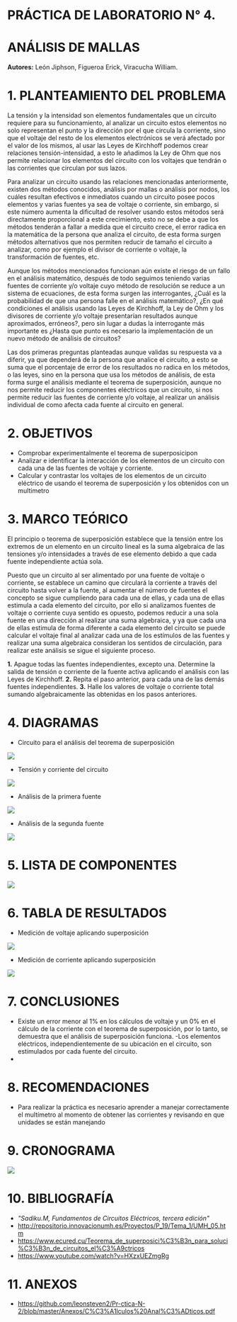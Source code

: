 # PRÁCTICA DE LABORATORIO N° 4.

# ANÁLISIS DE MALLAS

**Autores:** León Jiphson, Figueroa Erick, Viracucha William.

# 1. PLANTEAMIENTO DEL PROBLEMA

La tensión y la intensidad son elementos fundamentales que un circuito requiere para su funcionamiento, al analizar un circuito estos elementos no solo representan el punto y la dirección por el que circula la corriente, sino que el voltaje del resto de los elementos electrónicos se verá afectado por el valor de los mismos, al usar las Leyes de Kirchhoff podemos crear relaciones tensión-intensidad, a esto le añadimos la Ley de Ohm que nos permite relacionar los elementos del circuito con los voltajes que tendrán o las corrientes que circulan por sus lazos.

Para analizar un circuito usando las relaciones mencionadas anteriormente, existen dos métodos conocidos, análisis por mallas o análisis por nodos, los cuáles resultan efectivos e inmediatos cuando un circuito posee pocos elementos y varias fuentes ya sea de voltaje o corriente, sin embargo, si este número aumenta la dificultad de resolver usando estos métodos será directamente proporcional a este crecimiento, esto no se debe a que los métodos tenderán a fallar a medida que el circuito crece, el error radica en la matemática de la persona que analiza el circuito, de esta forma surgen métodos alternativos que nos permiten reducir de tamaño el circuito a analizar, como por ejemplo el divisor de corriente o voltaje, la transformación de fuentes, etc.

Aunque los métodos mencionados funcionan aún existe el riesgo de un fallo en el análisis matemático, después de todo seguimos teniendo varias fuentes de corriente y/o voltaje cuyo método de resolución se reduce a un sistema de ecuaciones, de esta forma surgen las interrogantes, ¿Cuál es la probabilidad de que una persona falle en el análisis matemático?, ¿En qué condiciones el análisis usando las Leyes de Kirchhoff, la Ley de Ohm y los divisores de corriente y/o voltaje presentarían resultados aunque aproximados, erróneos?, pero sin lugar a dudas la interrogante más importante es ¿Hasta que punto es necesario la implementación de un nuevo método de análisis de circuitos?

Las dos primeras preguntas planteadas aunque validas su respuesta va a diferir, ya que dependerá de la persona que analice el circuito, a esto se suma que el porcentaje de error de los resultados no radica en los métodos, o las leyes, sino en la persona que usa los métodos de análisis, de esta forma surge el análisis mediante el teorema de superposición, aunque no nos permite reducir los componentes eléctricos que un circuito, si nos permite reducir las fuentes de corriente y/o voltaje, al realizar un análisis individual de como afecta cada fuente al circuito en general.



# 2. OBJETIVOS

- Comprobar experimentalmente el teorema de superposicipon 
- Analizar e identificar la interacción de los elementos de un circuito con cada una de las fuentes de voltaje y corriente.
- Calcular y contrastar los voltajes de los elementos de un circuito eléctrico de usando el teorema de superposición y los obtenidos con un multimetro

# 3. MARCO TEÓRICO

El principio o teorema de superposición establece que la tensión entre los extremos de un elemento en un circuito lineal es la suma algebraica de las tensiones y/o intensidades a través de ese elemento debido a que cada fuente independiente actúa sola.

Puesto que un circuito al ser alimentado por una fuente de voltaje o corriente, se establece un camino que circulará la corriente a través del circuito hasta volver a la fuente, al aumentar el número de fuentes el concepto se sigue cumpliendo para cada una de ellas, y cada una de ellas estimula a cada elemento del circuito, por ello si analizamos fuentes de voltaje o corriente cuya sentido es opuesto, podemos reducir a una sola fuente en una dirección al realizar una suma algebraica, y ya que cada una de ellas estimula de forma diferente a cada elemento del circuito se puede calcular el voltaje final al analizar cada una de los estímulos de las fuentes y realizar una suma algebraica consideran los sentidos de circulación, para realizar este análisis se sigue el siguiente proceso.

**1.**	Apague todas las fuentes independientes, excepto una. Determine la salida de tensión o corriente de la fuente activa aplicando el análisis con las Leyes de Kirchhoff.
**2.**	Repita el paso anterior, para cada una de las demás fuentes independientes.
**3.**	Halle los valores de voltaje o corriente total sumando algebraicamente las obtenidas en los pasos anteriores.

# 4. DIAGRAMAS

- Circuito para el análisis del teorema de superposición

![](https://github.com/erickfi/Laboratorio-4/blob/master/img/diagrama-4.PNG)

- Tensión y corriente del circuito 

![](https://github.com/erickfi/Laboratorio-4/blob/master/img/Thinker%204.1.png)

- Análisis de la primera fuente

![](https://github.com/erickfi/Laboratorio-4/blob/master/img/Thinker%204.2.png)

- Análisis de la segunda fuente

![](https://github.com/erickfi/Laboratorio-4/blob/master/img/thinker%204.3.png)

# 5. LISTA DE COMPONENTES

![](https://github.com/erickfi/Laboratorio-4/blob/master/img/materiales-4.PNG)

# 6. TABLA DE RESULTADOS

- Medición de voltaje aplicando superposición

![](https://github.com/erickfi/Laboratorio-4/blob/master/img/Tabla%20de%20voltajes.PNG)

- Medición de corriente aplicando superposición

![](https://github.com/erickfi/Laboratorio-4/blob/master/img/Tabla%20corrientes.PNG)

# 7. CONCLUSIONES
- Existe un error menor al 1% en los cálculos de voltaje y un 0% en el cálculo de la corriente con el teorema de superposición, por lo tanto, se demuestra que el análisis de superposición funciona.
-Los elementos eléctricos, independientemente de su ubicación en el circuito, son estimulados por cada fuente del circuito.
- 

# 8. RECOMENDACIONES

- Para realizar la práctica es necesario aprender a manejar correctamente el multímetro al momento de obtener las corrientes y revisando en que unidades se están manejando



# 9. CRONOGRAMA 

![](img/cronograma-practica-4.PNG)

# 10. BIBLIOGRAFÍA

- _"Sadiku.M, Fundamentos de Circuitos Eléctricos, tercera edición"_
- http://repositorio.innovacionumh.es/Proyectos/P_19/Tema_1/UMH_05.htm
- https://www.ecured.cu/Teorema_de_superposici%C3%B3n_para_soluci%C3%B3n_de_circuitos_el%C3%A9ctricos
- https://www.youtube.com/watch?v=HXzxUEZmgRg

# 11. ANEXOS

- https://github.com/leonsteven2/Pr-ctica-N-2/blob/master/Anexos/C%C3%A1lculos%20Anal%C3%ADticos.pdf
